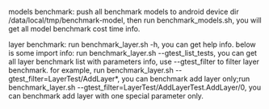 models benchmark:
push all benchmark models to android device dir /data/local/tmp/benchmark-model, then run benchmark_models.sh, you will get all model benchmark cost time info.

layer benchmark:
run benchmark_layer.sh -h, you can get help info. below is some import info:
run benchmark_layer.sh --gtest_list_tests, you can get all layer benchmark list with parameters info, use --gtest_filter to filter layer benchmark. for example, run benchmark_layer.sh --gtest_filter=LayerTest/AddLayer*, you can benchmark add layer only;run benchmark_layer.sh --gtest_filter=LayerTest/AddLayerTest.AddLayer/0, you can benchmark add layer with one special parameter only.


